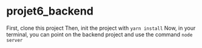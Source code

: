 # projet6_backend

First, clone this project
Then, init the project with ```yarn install```
Now, in your terminal, you can point on the backend project and use the command ```node server```
